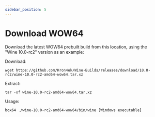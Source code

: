 ```yaml
---
sidebar_position: 5
---
```


# Download WOW64

Download the latest WOW64 prebuilt build from this location, using the "Wine 10.0-rc2" version as an example:

Download:

```shell
wget https://github.com/Kron4ek/Wine-Builds/releases/download/10.0-rc2/wine-10.0-rc2-amd64-wow64.tar.xz
```

Extract:

```shell
tar -xf wine-10.0-rc2-amd64-wow64.tar.xz
```

Usage:

```shell
box64 ./wine-10.0-rc2-amd64-wow64/bin/wine [Windows executable]
```

